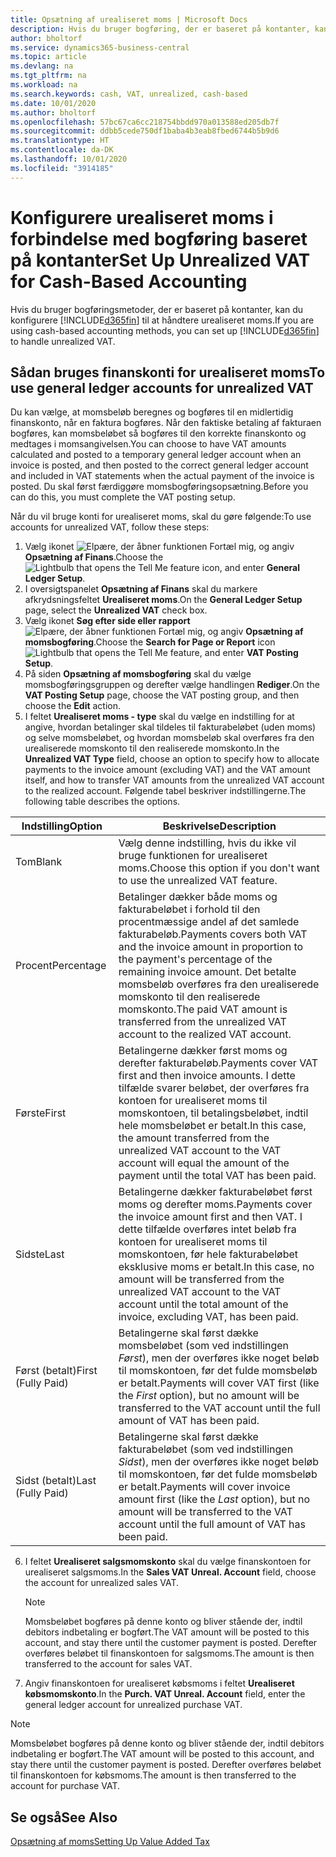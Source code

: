 ```yaml
---
title: Opsætning af urealiseret moms | Microsoft Docs
description: Hvis du bruger bogføring, der er baseret på kontanter, kan du angive, hvordan urealiseret moms for salg og køb skal håndteres.
author: bholtorf
ms.service: dynamics365-business-central
ms.topic: article
ms.devlang: na
ms.tgt_pltfrm: na
ms.workload: na
ms.search.keywords: cash, VAT, unrealized, cash-based
ms.date: 10/01/2020
ms.author: bholtorf
ms.openlocfilehash: 57bc67ca6cc218754bbdd970a013588ed205db7f
ms.sourcegitcommit: ddbb5cede750df1baba4b3eab8fbed6744b5b9d6
ms.translationtype: HT
ms.contentlocale: da-DK
ms.lasthandoff: 10/01/2020
ms.locfileid: "3914185"
---
```

# <a name="set-up-unrealized-vat-for-cash-based-accounting"></a><span data-ttu-id="5cd1b-103">Konfigurere urealiseret moms i forbindelse med bogføring baseret på kontanter</span><span class="sxs-lookup"><span data-stu-id="5cd1b-103">Set Up Unrealized VAT for Cash-Based Accounting</span></span>
<span data-ttu-id="5cd1b-104">Hvis du bruger bogføringsmetoder, der er baseret på kontanter, kan du konfigurere [!INCLUDE[d365fin](includes/d365fin_md.md)] til at håndtere urealiseret moms.</span><span class="sxs-lookup"><span data-stu-id="5cd1b-104">If you are using cash-based accounting methods, you can set up [!INCLUDE[d365fin](includes/d365fin_md.md)] to handle unrealized VAT.</span></span>

## <a name="to-use-general-ledger-accounts-for-unrealized-vat"></a><span data-ttu-id="5cd1b-105">Sådan bruges finanskonti for urealiseret moms</span><span class="sxs-lookup"><span data-stu-id="5cd1b-105">To use general ledger accounts for unrealized VAT</span></span>
<span data-ttu-id="5cd1b-106">Du kan vælge, at momsbeløb beregnes og bogføres til en midlertidig finanskonto, når en faktura bogføres. Når den faktiske betaling af fakturaen bogføres, kan momsbeløbet så bogføres til den korrekte finanskonto og medtages i momsangivelsen.</span><span class="sxs-lookup"><span data-stu-id="5cd1b-106">You can choose to have VAT amounts calculated and posted to a temporary general ledger account when an invoice is posted, and then posted to the correct general ledger account and included in VAT statements when the actual payment of the invoice is posted.</span></span> <span data-ttu-id="5cd1b-107">Du skal først færdiggøre momsbogføringsopsætning.</span><span class="sxs-lookup"><span data-stu-id="5cd1b-107">Before you can do this, you must complete the VAT posting setup.</span></span>

<span data-ttu-id="5cd1b-108">Når du vil bruge konti for urealiseret moms, skal du gøre følgende:</span><span class="sxs-lookup"><span data-stu-id="5cd1b-108">To use accounts for unrealized VAT, follow these steps:</span></span>
1. <span data-ttu-id="5cd1b-109">Vælg ikonet ![Elpære, der åbner funktionen Fortæl mig](media/ui-search/search_small.png "Fortæl mig, hvad du vil foretage dig"), og angiv **Opsætning af Finans**.</span><span class="sxs-lookup"><span data-stu-id="5cd1b-109">Choose the ![Lightbulb that opens the Tell Me feature](media/ui-search/search_small.png "Tell me what you want to do") icon, and enter **General Ledger Setup**.</span></span>
2. <span data-ttu-id="5cd1b-110">I oversigtspanelet **Opsætning af Finans** skal du markere afkrydsningsfeltet **Urealiseret moms**.</span><span class="sxs-lookup"><span data-stu-id="5cd1b-110">On the **General Ledger Setup** page, select the **Unrealized VAT** check box.</span></span>
3. <span data-ttu-id="5cd1b-111">Vælg ikonet **Søg efter side eller rapport** ![Elpære, der åbner funktionen Fortæl mig](media/ui-search/search_small.png "Fortæl mig, hvad du vil foretage dig"), og angiv **Opsætning af momsbogføring**.</span><span class="sxs-lookup"><span data-stu-id="5cd1b-111">Choose the **Search for Page or Report** icon ![Lightbulb that opens the Tell Me feature](media/ui-search/search_small.png "Tell me what you want to do"), and enter **VAT Posting Setup**.</span></span>
4. <span data-ttu-id="5cd1b-112">På siden **Opsætning af momsbogføring** skal du vælge momsbogføringsgruppen og derefter vælge handlingen **Rediger**.</span><span class="sxs-lookup"><span data-stu-id="5cd1b-112">On the **VAT Posting Setup** page, choose the VAT posting group, and then choose the **Edit** action.</span></span>
5. <span data-ttu-id="5cd1b-113">I feltet **Urealiseret moms - type** skal du vælge en indstilling for at angive, hvordan betalinger skal tildeles til fakturabeløbet (uden moms) og selve momsbeløbet, og hvordan momsbeløb skal overføres fra den urealiserede momskonto til den realiserede momskonto.</span><span class="sxs-lookup"><span data-stu-id="5cd1b-113">In the **Unrealized VAT Type** field, choose an option to specify how to allocate payments to the invoice amount (excluding VAT) and the VAT amount itself, and how to transfer VAT amounts from the unrealized VAT account to the realized account.</span></span> <span data-ttu-id="5cd1b-114">Følgende tabel beskriver indstillingerne.</span><span class="sxs-lookup"><span data-stu-id="5cd1b-114">The following table describes the options.</span></span>

| <span data-ttu-id="5cd1b-115">Indstilling</span><span class="sxs-lookup"><span data-stu-id="5cd1b-115">Option</span></span> | <span data-ttu-id="5cd1b-116">Beskrivelse</span><span class="sxs-lookup"><span data-stu-id="5cd1b-116">Description</span></span> |
| --- | --- |
| <span data-ttu-id="5cd1b-117">Tom</span><span class="sxs-lookup"><span data-stu-id="5cd1b-117">Blank</span></span> | <span data-ttu-id="5cd1b-118">Vælg denne indstilling, hvis du ikke vil bruge funktionen for urealiseret moms.</span><span class="sxs-lookup"><span data-stu-id="5cd1b-118">Choose this option if you don't want to use the unrealized VAT feature.</span></span> |
| <span data-ttu-id="5cd1b-119">Procent</span><span class="sxs-lookup"><span data-stu-id="5cd1b-119">Percentage</span></span> | <span data-ttu-id="5cd1b-120">Betalinger dækker både moms og fakturabeløbet i forhold til den procentmæssige andel af det samlede fakturabeløb.</span><span class="sxs-lookup"><span data-stu-id="5cd1b-120">Payments covers both VAT and the invoice amount in proportion to the payment's percentage of the remaining invoice amount.</span></span> <span data-ttu-id="5cd1b-121">Det betalte momsbeløb overføres fra den urealiserede momskonto til den realiserede momskonto.</span><span class="sxs-lookup"><span data-stu-id="5cd1b-121">The paid VAT amount is transferred from the unrealized VAT account to the realized VAT account.</span></span> |
| <span data-ttu-id="5cd1b-122">Første</span><span class="sxs-lookup"><span data-stu-id="5cd1b-122">First</span></span> | <span data-ttu-id="5cd1b-123">Betalingerne dækker først moms og derefter fakturabeløb.</span><span class="sxs-lookup"><span data-stu-id="5cd1b-123">Payments cover VAT first and then invoice amounts.</span></span> <span data-ttu-id="5cd1b-124">I dette tilfælde svarer beløbet, der overføres fra kontoen for urealiseret moms til momskontoen, til betalingsbeløbet, indtil hele momsbeløbet er betalt.</span><span class="sxs-lookup"><span data-stu-id="5cd1b-124">In this case, the amount transferred from the unrealized VAT account to the VAT account will equal the amount of the payment until the total VAT has been paid.</span></span> |
| <span data-ttu-id="5cd1b-125">Sidste</span><span class="sxs-lookup"><span data-stu-id="5cd1b-125">Last</span></span> | <span data-ttu-id="5cd1b-126">Betalingerne dækker fakturabeløbet først moms og derefter moms.</span><span class="sxs-lookup"><span data-stu-id="5cd1b-126">Payments cover the invoice amount first and then VAT.</span></span> <span data-ttu-id="5cd1b-127">I dette tilfælde overføres intet beløb fra kontoen for urealiseret moms til momskontoen, før hele fakturabeløbet eksklusive moms er betalt.</span><span class="sxs-lookup"><span data-stu-id="5cd1b-127">In this case, no amount will be transferred from the unrealized VAT account to the VAT account until the total amount of the invoice, excluding VAT, has been paid.</span></span> |
| <span data-ttu-id="5cd1b-128">Først (betalt)</span><span class="sxs-lookup"><span data-stu-id="5cd1b-128">First (Fully Paid)</span></span> | <span data-ttu-id="5cd1b-129">Betalingerne skal først dække momsbeløbet (som ved indstillingen _Først_), men der overføres ikke noget beløb til momskontoen, før det fulde momsbeløb er betalt.</span><span class="sxs-lookup"><span data-stu-id="5cd1b-129">Payments will cover VAT first (like the _First_ option), but no amount will be transferred to the VAT account until the full amount of VAT has been paid.</span></span> |
| <span data-ttu-id="5cd1b-130">Sidst (betalt)</span><span class="sxs-lookup"><span data-stu-id="5cd1b-130">Last (Fully Paid)</span></span> | <span data-ttu-id="5cd1b-131">Betalingerne skal først dække fakturabeløbet (som ved indstillingen _Sidst_), men der overføres ikke noget beløb til momskontoen, før det fulde momsbeløb er betalt.</span><span class="sxs-lookup"><span data-stu-id="5cd1b-131">Payments will cover invoice amount first (like the _Last_ option), but no amount will be transferred to the VAT account until the full amount of VAT has been paid.</span></span> |

6. <span data-ttu-id="5cd1b-132">I feltet **Urealiseret salgsmomskonto** skal du vælge finanskontoen for urealiseret salgsmoms.</span><span class="sxs-lookup"><span data-stu-id="5cd1b-132">In the **Sales VAT Unreal. Account** field, choose the account for unrealized sales VAT.</span></span>

    > [!NOTE]  
    > <span data-ttu-id="5cd1b-133">Momsbeløbet bogføres på denne konto og bliver stående der, indtil debitors indbetaling er bogført.</span><span class="sxs-lookup"><span data-stu-id="5cd1b-133">The VAT amount will be posted to this account, and stay there until the customer payment is posted.</span></span> <span data-ttu-id="5cd1b-134">Derefter overføres beløbet til finanskontoen for salgsmoms.</span><span class="sxs-lookup"><span data-stu-id="5cd1b-134">The amount is then transferred to the account for sales VAT.</span></span>
7. <span data-ttu-id="5cd1b-135">Angiv finanskontoen for urealiseret købsmoms i feltet **Urealiseret købsmomskonto**.</span><span class="sxs-lookup"><span data-stu-id="5cd1b-135">In the **Purch. VAT Unreal. Account** field, enter the general ledger account for unrealized purchase VAT.</span></span>

> [!NOTE]  
> <span data-ttu-id="5cd1b-136">Momsbeløbet bogføres på denne konto og bliver stående der, indtil debitors indbetaling er bogført.</span><span class="sxs-lookup"><span data-stu-id="5cd1b-136">The VAT amount will be posted to this account, and stay there until the customer payment is posted.</span></span> <span data-ttu-id="5cd1b-137">Derefter overføres beløbet til finanskontoen for købsmoms.</span><span class="sxs-lookup"><span data-stu-id="5cd1b-137">The amount is then transferred to the account for purchase VAT.</span></span>

## <a name="see-also"></a><span data-ttu-id="5cd1b-138">Se også</span><span class="sxs-lookup"><span data-stu-id="5cd1b-138">See Also</span></span>
[<span data-ttu-id="5cd1b-139">Opsætning af moms</span><span class="sxs-lookup"><span data-stu-id="5cd1b-139">Setting Up Value Added Tax</span></span>](finance-setup-vat.md)
